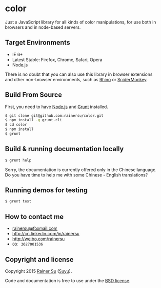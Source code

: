 # color
Just a JavaScript library for all kinds of color manipulations, for use both in browsers and in node-based servers.

Target Environments
-------------------

- IE 6+
- Latest Stable: Firefox, Chrome, Safari, Opera
- Node.js

There is no doubt that you can also use this library in browser extensions and other non-browser environments, such as [Rhino](https://github.com/mozilla/rhino) or [SpiderMonkey](https://developer.mozilla.org/en-US/docs/Mozilla/Projects/SpiderMonkey?redirectlocale=en-US&redirectslug=SpiderMonkey).

Build From Source
-----------------

First, you need to have [Node.js](https://nodejs.org/) and [Grunt](http://gruntjs.com/) installed.

```bash
$ git clone git@github.com:rainersu/color.git
$ npm install -g grunt-cli
$ cd color
$ npm install
$ grunt
```

Build & running documentation locally
-------------------------------------

```bash
$ grunt help
```

Sorry, the documentation is currently offered only in the Chinese language. Do you have time to help me with some Chinese - English translations?

Running demos for testing
-------------------------

```bash
$ grunt test
```

How to contact me
-----------------

- rainersu@foxmail.com
- http://cn.linkedin.com/in/rainersu
- http://weibo.com/rainersu
- ``QQ: 2627001536``

Copyright and license
---------------------

Copyright 2015 [Rainer Su](mailto:rainersu@foxmail.com) ([Suyu](http://cn.linkedin.com/in/rainersu)).

Code and documentation is free to use under the [BSD license](https://github.com/rainersu/color/blob/master/LICENSE.md).
